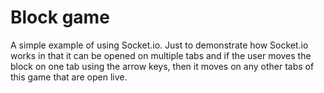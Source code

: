 # Block game

A simple example of using Socket.io. Just to demonstrate how Socket.io works in that it can be opened on multiple tabs and if the user moves the block on one tab using the arrow keys, then it moves on any other tabs of this game that are open live.
